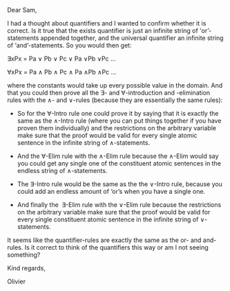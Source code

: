 Dear Sam,

  

I had a thought about quantifiers and I wanted to confirm whether it is correct. Is it true that the exists quantifier is just an infinite string of 'or’-statements appended together, and the universal quantifier an infinite string of ‘and’-statements. So you would then get:

∃xPx = Pa ∨ Pb ∨ Pc ∨ Pa ∨Pb ∨Pc ... 

∀xPx = Pa ∧ Pb ∧ Pc ∧ Pa ∧Pb ∧Pc …

where the constants would take up every possible value in the domain. And that you could then prove all the ∃- and ∀-introduction and -elimination rules with the ∧- and ∨-rules (because they are essentially the same rules):

- So for the ∀-Intro rule one could prove it by saying that it is exactly the same as the ∧-Intro rule (where you can put things together if you have proven them individually) and the restrictions on the arbitrary variable make sure that the proof would be valid for every single atomic sentence in the infinite string of ∧-statements.

- And the ∀-Elim rule with the ∧-Elim rule because the ∧-Elim would say you could get any single one of the constituent atomic sentences in the endless string of ∧-statements.

- The ∃-Intro rule would be the same as the the ∨-Intro rule, because you could add an endless amount of ‘or’s when you have a single one.

- And finally the  ∃-Elim rule with the ∨-Elim rule because the restrictions on the arbitrary variable make sure that the proof would be valid for every single constituent atomic sentence in the infinite string of ∨-statements.

  

It seems like the quantifier-rules are exactly the same as the or- and and-rules. Is it correct to think of the quantifiers this way or am I not seeing something?

  

Kind regards,

Olivier